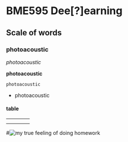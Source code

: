 # BME595 Dee[?]earning
## Scale of words
### photoacoustic 


*photoacoustic* 

**photoacoustic** 

`photoacoustic`

- photoacoustic

#### **table**

|            |           |                   |                    |
|------------|-----------|-------------------|--------------------|
|            |           |                   |                    |
|            |           |                   |                    |
  
  
  
  
  
  
  
  
  
  
  
  
  
  
  
#![my true feeling of doing homework](https://github.com/photoacoustic/bme595-project-2017/blob/master/dry-your-eyes-mate-12-actors-with-#the-best-on-screen-cry-faces-675988.jpg)
